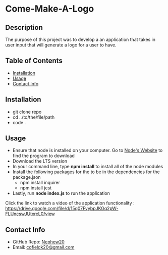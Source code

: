 # Come-Make-A-Logo

## Description
  
The purpose of this project was to develop a an application that takes in user input that will generate a logo for a user to have. 

 ## Table of Contents 
   - [Installation](#installation)
   - [Usage](#usage)
   - [Contact Info](#contact-info)


## Installation
  
- git clone repo
- cd ../to/the/file/path
- code .

## Usage 

- Ensure that node is installed on your computer. Go to [Node's Website](https://nodejs.org/en) to find the program to download
- Download the LTS version 
- In your command line, type **npm install** to install all of the node modules
- Install the following packages for the to be in the dependencies for the package.json 
  - npm install inquirer
  - npm install jest
- Lastly, run **node index.js** to run the application 

Click the link to watch a video of the application functionality : https://drive.google.com/file/d/15q07FvybpJKGq2pW-FLUncswJUtxrcL0/view

## Contact Info

- GitHub Repo: [Nephew20](https://github.com/Nephew20?tab=repositories)
- Email: cofieldk20@gmail.com